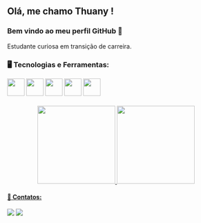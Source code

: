 ## Olá, me chamo Thuany ! 
### Bem vindo ao meu perfil GitHub 👋

Estudante curiosa em transição de carreira.

### 🖥️ Tecnologias e Ferramentas: 
<div>
  <img src="https://cdn.jsdelivr.net/gh/devicons/devicon/icons/html5/html5-original.svg" width="40" height="40"/> 
  <img src="https://cdn.jsdelivr.net/gh/devicons/devicon/icons/css3/css3-original.svg" width="40" height="40"/> 
  <img src="https://cdn.jsdelivr.net/gh/devicons/devicon/icons/javascript/javascript-original.svg" width="40" height="40"/> 
  <img src="https://cdn.jsdelivr.net/gh/devicons/devicon/icons/python/python-original.svg" width="40" height="40"/> 
  <img src="https://cdn.jsdelivr.net/gh/devicons/devicon/icons/mysql/mysql-original.svg" width="40" height="40"/> 
</div>
  
####

<div align="center">
  <a href="https://github.com/thuanyvermelho">
  <img height="180em" src="https://github-readme-stats.vercel.app/api?username=thuanyvermelho&show_icons=true&theme=aura&include_all_commits=true&count_private=true"/>
  <img height="180em" src="https://github-readme-stats.vercel.app/api/top-langs/?username=thuanyvermelho&layout=compact&langs_count=7&theme=aura"/>
</div>

####
   
#### 📩 Contatos:

<div>
<a href ="mailto:thuanyvermelho@gmail.com"><img src="https://img.shields.io/badge/Gmail-D14836?style=for-the-badge&logo=gmail&logoColor=white" 
target="_blank"></a>
<a href="https://www.linkedin.com/in/thuany-vermelho-966ab56a/" target="_blank"><img src="https://img.shields.io/badge/-LinkedIn-%230077B5?style=for-the-badge&logo=linkedin&logoColor=white" target="_blank"></a>   
</div>
          
          
